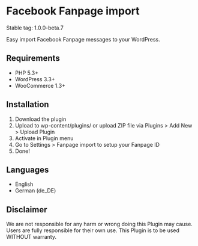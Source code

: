 # Facebook Fanpage import

Stable tag: 1.0.0-beta.7

Easy import Facebook Fanpage messages to your WordPress.

## Requirements
- PHP 5.3+
- WordPress 3.3+
- WooCommerce 1.3+

## Installation
1. Download the plugin
2. Upload to wp-content/plugins/ or upload ZIP file via Plugins > Add New > Upload Plugin
3. Activate in Plugin menu
4. Go to Settings > Fanpage import to setup your Fanpage ID
5. Done!

## Languages
- English
- German (de_DE)

## Disclaimer

We are not responsible for any harm or wrong doing this Plugin may cause. Users are fully responsible for their own use. This Plugin is to be used WITHOUT warranty.
